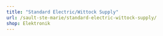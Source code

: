 ```yaml
---
title: "Standard Electric/Wittock Supply"
url: /sault-ste-marie/standard-electric-wittock-supply/
shop: Elektronik
---
```

